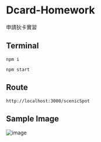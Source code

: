 # Dcard-Homework
申請狄卡實習

## Terminal
```
npm i
```
```
npm start
```

## Route
```
http://localhost:3000/scenicSpot
```

## Sample Image
![image](https://user-images.githubusercontent.com/44516782/113386241-66a29d80-93bc-11eb-86b7-f385c71875a8.png)
